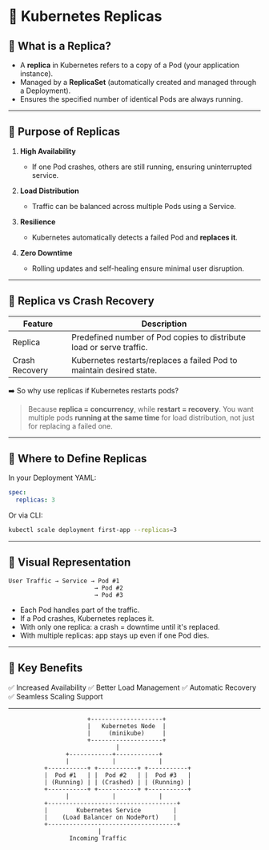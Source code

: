 # 📘 Kubernetes Replicas

## 🔹 What is a Replica?

* A **replica** in Kubernetes refers to a copy of a Pod (your application instance).
* Managed by a **ReplicaSet** (automatically created and managed through a Deployment).
* Ensures the specified number of identical Pods are always running.

---

## 🔹 Purpose of Replicas

1. **High Availability**

   * If one Pod crashes, others are still running, ensuring uninterrupted service.

2. **Load Distribution**

   * Traffic can be balanced across multiple Pods using a Service.

3. **Resilience**

   * Kubernetes automatically detects a failed Pod and **replaces it**.

4. **Zero Downtime**

   * Rolling updates and self-healing ensure minimal user disruption.

---

## 🔹 Replica vs Crash Recovery

| Feature        | Description                                                          |
| -------------- | -------------------------------------------------------------------- |
| Replica        | Predefined number of Pod copies to distribute load or serve traffic. |
| Crash Recovery | Kubernetes restarts/replaces a failed Pod to maintain desired state. |

➡️ So why use replicas if Kubernetes restarts pods?

> Because **replica = concurrency**, while **restart = recovery**.
> You want multiple pods **running at the same time** for load distribution, not just for replacing a failed one.

---

## 🔹 Where to Define Replicas

In your Deployment YAML:

```yaml
spec:
  replicas: 3
```

Or via CLI:

```bash
kubectl scale deployment first-app --replicas=3
```

---

## 🔹 Visual Representation

```
User Traffic → Service → Pod #1
                        → Pod #2
                        → Pod #3
```

* Each Pod handles part of the traffic.
* If a Pod crashes, Kubernetes replaces it.
* With only one replica: a crash = downtime until it's replaced.
* With multiple replicas: app stays up even if one Pod dies.

---

## 🔹 Key Benefits

✅ Increased Availability
✅ Better Load Management
✅ Automatic Recovery
✅ Seamless Scaling Support

---

                          +--------------------+
                          |   Kubernetes Node  |
                          |     (minikube)     |
                          +--------------------+
                                  |
                    +------------+------------+
                    |            |            |
              +-----------+ +-----------+ +-----------+
              |  Pod #1   | |  Pod #2   | |  Pod #3   |
              | (Running) | | (Crashed) | | (Running) |
              +-----------+ +-----------+ +-----------+
                    |            |            |
              +------------------------------------+
              |        Kubernetes Service         |
              |    (Load Balancer on NodePort)    |
              +------------------------------------+
                             |
                     Incoming Traffic


